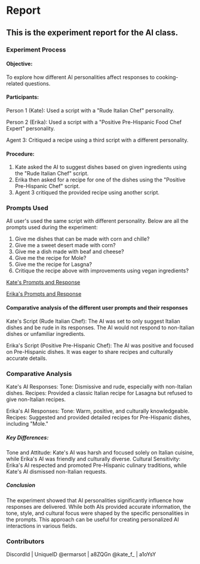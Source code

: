 # Report
## This is the experiment report for the AI class.

### Experiment Process
#### Objective:

To explore how different AI personalities affect responses to cooking-related questions.
#### Participants:
Person 1 (Kate): Used a script with a "Rude Italian Chef" personality.

Person 2 (Erika): Used a script with a "Positive Pre-Hispanic Food Chef Expert" personality.

Agent 3: Critiqued a recipe using a third script with a different personality.

#### Procedure:

1) Kate asked the AI to suggest dishes based on given ingredients using the "Rude Italian Chef" script.
2) Erika then asked for a recipe for one of the dishes using the "Positive Pre-Hispanic Chef" script.
3) Agent 3 critiqued the provided recipe using another script.


### Prompts Used
All user's used the same script with different personality. Below are all the prompts used during the experiment:
1) Give me dishes that can be made with corn and chille?
2) Give me a sweet desert made with corn?
3) Give me a dish made with beaf and cheese?
4) Give me the recipe for Mole?
5) Give me the recipe for Lasgna?
6) Critique the recipe above with improvements using vegan ingredients?

[Kate's Prompts and Response](/Kate/README.md)

[Erika's Prompts and Response](/Erika/README.md)

#### Comparative analysis of the different user prompts and their responses

Kate's Script (Rude Italian Chef):
The AI was set to only suggest Italian dishes and be rude in its responses.
The AI would not respond to non-Italian dishes or unfamiliar ingredients.

Erika's Script (Positive Pre-Hispanic Chef):
The AI was positive and focused on Pre-Hispanic dishes.
It was eager to share recipes and culturally accurate details.

### Comparative Analysis

Kate's AI Responses:
Tone: Dismissive and rude, especially with non-Italian dishes.
Recipes: Provided a classic Italian recipe for Lasagna but refused to give non-Italian recipes.

Erika's AI Responses:
Tone: Warm, positive, and culturally knowledgeable.
Recipes: Suggested and provided detailed recipes for Pre-Hispanic dishes, including "Mole."

##### Key Differences:

Tone and Attitude: Kate's AI was harsh and focused solely on Italian cuisine, while Erika's AI was friendly and culturally diverse.
Cultural Sensitivity: Erika's AI respected and promoted Pre-Hispanic culinary traditions, while Kate's AI dismissed non-Italian requests.

##### Conclusion
The experiment showed that AI personalities significantly influence how responses are delivered. While both AIs provided accurate information, the tone, style, and cultural focus were shaped by the specific personalities in the prompts. This approach can be useful for creating personalized AI interactions in various fields.

### Contributors
DiscordId | UniqueID
@ermarsot | a8ZQGn
@kate_f_  |   a1oYsY